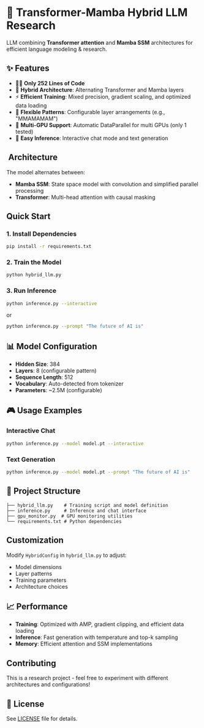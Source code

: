# 🚀 Transformer-Mamba Hybrid LLM Research

LLM combining **Transformer attention** and **Mamba SSM** architectures for efficient language modeling & research.

## ✨ Features

- 🧑‍💻 **Only 252 Lines of Code**
- 🔄 **Hybrid Architecture**: Alternating Transformer and Mamba layers
- ⚡ **Efficient Training**: Mixed precision, gradient scaling, and optimized data loading
- 🎯 **Flexible Patterns**: Configurable layer arrangements (e.g., "MMAMAMAM")
- 🚀 **Multi-GPU Support**: Automatic DataParallel for multi GPUs (only 1 tested)
- 💾 **Easy Inference**: Interactive chat mode and text generation

## ️ Architecture

The model alternates between:
- **Mamba SSM**: State space model with convolution and simplified parallel processing
- **Transformer**: Multi-head attention with causal masking

##  Quick Start

### 1. Install Dependencies
```bash
pip install -r requirements.txt
```

### 2. Train the Model
```bash
python hybrid_llm.py
```

### 3. Run Inference
```bash
python inference.py --interactive
```
or

```bash
python inference.py --prompt "The future of AI is"
```

## 📊 Model Configuration

- **Hidden Size**: 384
- **Layers**: 8 (configurable pattern)
- **Sequence Length**: 512
- **Vocabulary**: Auto-detected from tokenizer
- **Parameters**: ~2.5M (configurable)

## 🎮 Usage Examples

### Interactive Chat
```bash
python inference.py --model model.pt --interactive
```

### Text Generation
```bash
python inference.py --model model.pt --prompt "The future of AI is"
```

## 📁 Project Structure

```
├── hybrid_llm.py    # Training script and model definition
├── inference.py     # Inference and chat interface
├── gpu_monitor.py  # GPU monitoring utilities
└── requirements.txt # Python dependencies
```

##  Customization

Modify `HybridConfig` in `hybrid_llm.py` to adjust:
- Model dimensions
- Layer patterns
- Training parameters
- Architecture choices

## 📈 Performance

- **Training**: Optimized with AMP, gradient clipping, and efficient data loading
- **Inference**: Fast generation with temperature and top-k sampling
- **Memory**: Efficient attention and SSM implementations

##  Contributing

This is a research project - feel free to experiment with different architectures and configurations!

## 📄 License

See [LICENSE](LICENSE) file for details.